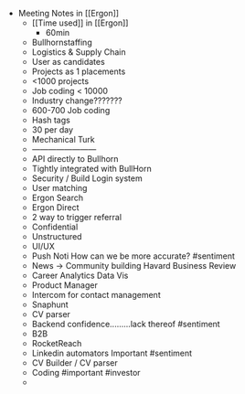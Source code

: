 - Meeting Notes in [[Ergon]]
    - [[Time used]] in [[Ergon]]
        - 60min
    - Bullhornstaffing
    - Logistics & Supply Chain
    - User as candidates
    - Projects as 1 placements
    - <1000 projects
    - Job coding < 10000
    - Industry change???????
    - 600-700 Job coding 
    - Hash tags
    - 30 per day
    - Mechanical Turk
    - ————————
    - API directly to Bullhorn
    - Tightly integrated with BullHorn
    - Security / Build Login system
    - User matching
    - Ergon Search
    - Ergon Direct
    - 2 way to trigger referral
    - Confidential
    - Unstructured 
    - UI/UX 
    - Push Noti <Very important> How can we be more accurate? #sentiment
    - News -> Community building Havard Business Review
    - Career Analytics  Data Vis
    - Product Manager
    - Intercom for contact management
    - Snaphunt 
    - CV parser
    - Backend confidence.........lack thereof #sentiment
    - B2B 
    - RocketReach <important>
    - Linkedin automators Important #sentiment
    - CV Builder / CV parser
    - Coding #important #investor
    - 
